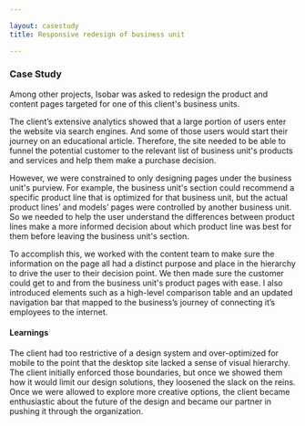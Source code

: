 ```yaml
---

layout: casestudy
title: Responsive redesign of business unit

---
```


### Case Study

Among other projects, Isobar was asked to redesign the product and content pages targeted for one of this client's business units.

The client’s extensive analytics showed that a large portion of users enter the website via search engines. And some of those users would start their journey on an educational article. Therefore, the site needed to be able to funnel the potential customer to the relevant list of business unit's products and services and help them make a purchase decision.

However, we were constrained to only designing pages under the business unit's purview. For example, the business unit's section could recommend a specific product line that is optimized for that business unit, but the actual product lines’ and models’ pages were controlled by another business unit. So we needed to help the user understand the differences between product lines make a more informed decision about which product line was best for them before leaving the business unit's section.

To accomplish this, we worked with the content team to make sure the information on the page all had a distinct purpose and place in the hierarchy to drive the user to their decision point. We then made sure the customer could get to and from the business unit's product pages with ease. I also introduced elements such as a high-level comparison table and an updated navigation bar that mapped to the business’s journey of connecting it’s employees to the internet.

#### Learnings

The client had too restrictive of a design system and over-optimized for mobile to the point that the desktop site lacked a sense of visual hierarchy. The client initially enforced those boundaries, but once we showed them how it would limit our design solutions, they loosened the slack on the reins. Once we were allowed to explore more creative options, the client became enthusiastic about the future of the design and became our partner in pushing it through the organization. 